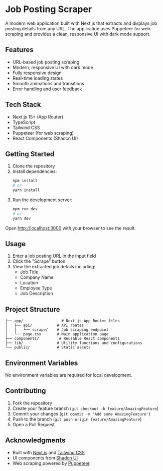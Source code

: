 # Job Posting Scraper

A modern web application built with Next.js that extracts and displays job posting details from any URL. The application uses Puppeteer for web scraping and provides a clean, responsive UI with dark mode support.

## Features

- URL-based job posting scraping
- Modern, responsive UI with dark mode
- Fully responsive design
- Real-time loading states
- Smooth animations and transitions
- Error handling and user feedback

## Tech Stack

- Next.js 15+ (App Router)
- TypeScript
- Tailwind CSS
- Puppeteer (for web scraping)
- React Components (Shadcn UI)

## Getting Started

1. Clone the repository
2. Install dependencies:
   ```bash
   npm install
   # or
   yarn install
   ```
3. Run the development server:
   ```bash
   npm run dev
   # or
   yarn dev
   ```

Open [http://localhost:3000](http://localhost:3000) with your browser to see the result.

## Usage

1. Enter a job posting URL in the input field
2. Click the "Scrape" button
3. View the extracted job details including:
   - Job Title
   - Company Name
   - Location
   - Employee Type
   - Job Description

## Project Structure

```
├── app/                 # Next.js App Router files
│   ├── api/           # API routes
│   │   └── scrape/    # Job scraping endpoint
│   └── page.tsx       # Main application page
├── components/         # Reusable React components
├── lib/               # Utility functions and configurations
└── public/            # Static assets
```

## Environment Variables

No environment variables are required for local development.

## Contributing

1. Fork the repository
2. Create your feature branch (`git checkout -b feature/AmazingFeature`)
3. Commit your changes (`git commit -m 'Add some AmazingFeature'`)
4. Push to the branch (`git push origin feature/AmazingFeature`)
5. Open a Pull Request

## Acknowledgments

- Built with [Next.js](https://nextjs.org/) and [Tailwind CSS](https://tailwindcss.com/)
- UI components from [Shadcn UI](https://ui.shadcn.com/)
- Web scraping powered by [Puppeteer](https://pptr.dev/)
